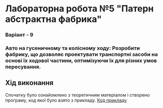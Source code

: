
# Лабораторна робота №5 "Патерн абстрактна фабрика"
### Варіант - 9 
### Авто на гусеничному та колісному ходу: Розробити фабрику, що дозволяє проектувати транспортні засоби на основі їх ходової частини, оптимізуючи їх для різних умов пересування.
## Хід виконання
Спочатку було ознайомлено з теоретичним матеріалом і створено програму, код якої було взято з прикладу.
[Код прикладу](https://github.com/Artem-Pylhun/05-abstract-factory-Artem-Pylhun/blob/main/src/Practice5_DesignPatterns.ExampleOfAbstractFactory/Program.cs)


